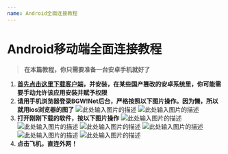 ```yaml
---
name: Android全面连接教程
---
```


# Android移动端全面连接教程

> **在本篇教程，你只需要准备一台安卓手机就好了**

 1. [**首先点击这里下载客户端**][1]**，并安装，在某些国产篡改的安卓系统里，你可能需要手动允许该应用安装并赋予权限**
 2. **请用手机浏览器登录BGW!Net后台，严格按照以下图片操作。因为懒，所以就用ios浏览器的图了**
 ![此处输入图片的描述][2]
 ![此处输入图片的描述][3]
 3. **打开刚刚下载的软件，按以下图片操作**
![此处输入图片的描述][4]
![此处输入图片的描述][5]
![此处输入图片的描述][6]
![此处输入图片的描述][7]
![此处输入图片的描述][8]
![此处输入图片的描述][9]
3. **点击飞机，直连外网！**


  [1]: https://softs.fun/%E7%A7%91%E5%AD%A6%E4%B8%8A%E7%BD%91/Android/ShadowsocksR/ShadowsocksR-v3.4.0.6.apk
  [2]: https://raw.githubusercontent.com/LYJSPEEDX/bgwdocs/master/1.png
  [3]: https://raw.githubusercontent.com/LYJSPEEDX/bgwdocs/master/2.png
  [4]: https://raw.githubusercontent.com/LYJSPEEDX/bgwdocs/master/a.png
  [5]: https://raw.githubusercontent.com/LYJSPEEDX/bgwdocs/master/b.png
  [6]: https://raw.githubusercontent.com/LYJSPEEDX/bgwdocs/master/c.png
  [7]: https://raw.githubusercontent.com/LYJSPEEDX/bgwdocs/master/d.png
  [8]: https://raw.githubusercontent.com/LYJSPEEDX/bgwdocs/master/e.png
  [9]: https://raw.githubusercontent.com/LYJSPEEDX/bgwdocs/master/f.png
